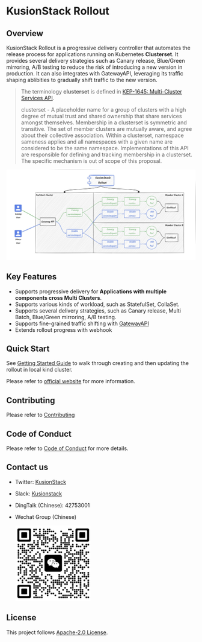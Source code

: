 # KusionStack Rollout

## Overview

KusionStack Rollout is a progressive delivery controller that automates the release process for applications running on Kubernetes **Clusterset**.
It provides several delivery strategies such as Canary release, Blue/Green mirroring, A/B testing to reduce the risk of introducing a new version in production. It can also integrates with GatewayAPI, leveraging its traffic shaping ablibities to gradually shift traffic to the new version.  

> The terminology **clusterset** is defined in [KEP-1645: Multi-Cluster Services API](https://github.com/kubernetes/enhancements/tree/master/keps/sig-multicluster/1645-multi-cluster-services-api). 
> 
> clusterset - A placeholder name for a group of clusters with a high degree of mutual trust and shared ownership that share services amongst themselves. Membership in a clusterset is symmetric and transitive. The set of member clusters are mutually aware, and agree about their collective association. Within a clusterset, namespace sameness applies and all namespaces with a given name are considered to be the same namespace. Implementations of this API are responsible for defining and tracking membership in a clusterset. The specific mechanism is out of scope of this proposal.

![overview](docs/image/overview.jpg)

## Key Features

- Supports progressive delivery for **Applications with multiple components cross Multi Clusters**.
- Supports various kinds of workload, such as StatefulSet, CollaSet.
- Supports several delivery strategies, such as Canary release, Multi Batch, Blue/Green mirroring, A/B testing.
- Supports fine-grained traffic shifting with [GatewayAPI](https://gateway-api.sigs.k8s.io)
- Extends rollout progress with webhook

## Quick Start

See [Getting Started Guide](docs/en/quick_start.md) to walk through creating and then updating the rollout in local kind cluster.

Please refer to [official website](https://www.kusionstack.io/docs/) for more information.

## Contributing

Please refer to [Contributing](CONTRIBUTING.md)

## Code of Conduct

Please refer to [Code of Conduct](CODE_OF_CONDUCT.md) for more details.

## Contact us
- Twitter: [KusionStack](https://twitter.com/KusionStack)
- Slack: [Kusionstack](https://join.slack.com/t/kusionstack/shared_invite/zt-19lqcc3a9-_kTNwagaT5qwBE~my5Lnxg)
- DingTalk (Chinese): 42753001
- Wechat Group (Chinese)

  <img src="docs/image/wx_spark.jpg" width="200" height="200"/>

## License

This project follows [Apache-2.0 License](LICENSE).
